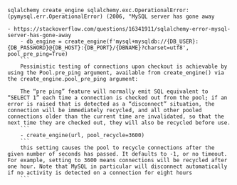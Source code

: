 ```
sqlalchemy create_engine sqlalchemy.exc.OperationalError: (pymysql.err.OperationalError) (2006, "MySQL server has gone away

- https://stackoverflow.com/questions/16341911/sqlalchemy-error-mysql-server-has-gone-away
    - db_engine = create_engine(f'mysql+mysqldb://{DB_USER}:{DB_PASSWORD}@{DB_HOST}:{DB_PORT}/{DBNAME}?charset=utf8', pool_pre_ping=True)
    ```
    Pessimistic testing of connections upon checkout is achievable by using the Pool.pre_ping argument, available from create_engine() via the create_engine.pool_pre_ping argument:

    The “pre ping” feature will normally emit SQL equivalent to “SELECT 1” each time a connection is checked out from the pool; if an error is raised that is detected as a “disconnect” situation, the connection will be immediately recycled, and all other pooled connections older than the current time are invalidated, so that the next time they are checked out, they will also be recycled before use.
    ```
    - create_engine(url, pool_recycle=3600)
    ```
    this setting causes the pool to recycle connections after the given number of seconds has passed. It defaults to -1, or no timeout. For example, setting to 3600 means connections will be recycled after one hour. Note that MySQL in particular will disconnect automatically if no activity is detected on a connection for eight hours
    ```
```

